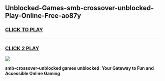 
## Unblocked-Games-smb-crossover-unblocked-Play-Online-Free-ao87y
<h3>
<a href="https://premium76.site?title=smb-crossover-unblocked&ref=26A">CLICK TO PLAY</a></h3>
<hr>

<h3>
<a href="https://premium76.site?title=smb-crossover-unblocked&ref=26A">CLICK 2 PLAY</a>
  
</h3>

<a href="https://premium76.site?title=smb-crossover-unblocked&ref=26A"><img src="https://clearcache.store/games.png"></a>


**smb-crossover-unblocked games unblocked: Your Gateway to Fun and Accessible Online Gaming**
